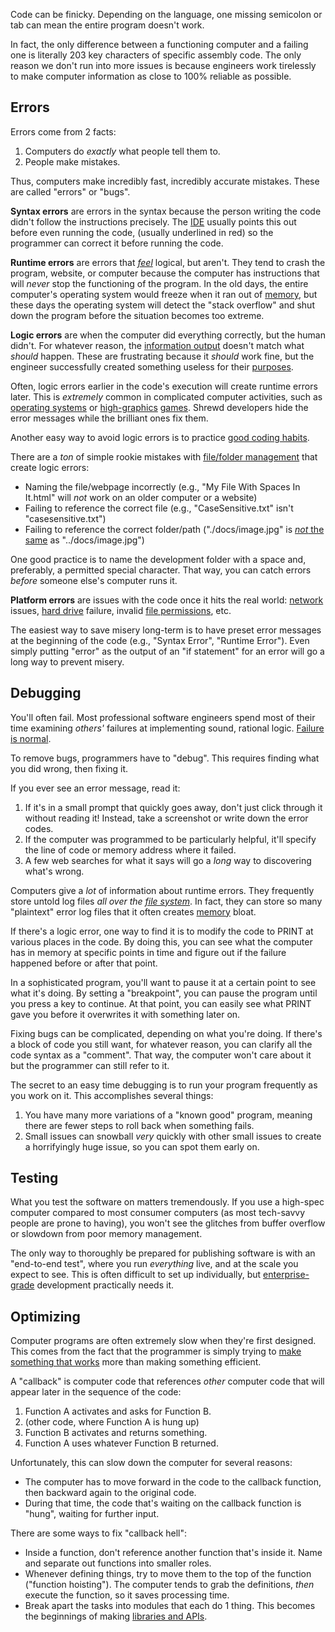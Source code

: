 
Code can be finicky. Depending on the language, one missing semicolon or tab can mean the entire program doesn't work.

In fact, the only difference between a functioning computer and a failing one is literally 203 key characters of specific assembly code. The only reason we don't run into more issues is because engineers work tirelessly to make computer information as close to 100% reliable as possible.

## Errors

Errors come from 2 facts:

1. Computers do *exactly* what people tell them to.
2. People make mistakes.

Thus, computers make incredibly fast, incredibly accurate mistakes. These are called "errors" or "bugs".

**Syntax errors** are errors in the syntax because the person writing the code didn't follow the instructions precisely. The [IDE](/ide/) usually points this out before even running the code, (usually underlined in red) so the programmer can correct it before running the code.

**Runtime errors** are errors that *[feel](mind-feelings.md)* logical, but aren't. They tend to crash the program, website, or computer because the computer has instructions that will *never* stop the functioning of the program. In the old days, the entire computer's operating system would freeze when it ran out of [memory](/memory/), but these days the operating system will detect the "stack overflow" and shut down the program before the situation becomes too extreme.

**Logic errors** are when the computer did everything correctly, but the human didn't. For whatever reason, the [information output](/screen/) doesn't match what *should* happen. These are frustrating because it *should* work fine, but the engineer successfully created something useless for their [purposes](https://gainedin.site/purpose/).

Often, logic errors earlier in the code's execution will create runtime errors later. This is *extremely* common in complicated computer activities, such as [operating systems](/os/) or [high-graphics](/graphics/) [games](/game-dev/). Shrewd developers hide the error messages while the brilliant ones fix them.

Another easy way to avoid logic errors is to practice [good coding habits](/prog-habits/).

There are a *ton* of simple rookie mistakes with [file/folder management](/files/) that create logic errors:

- Naming the file/webpage incorrectly (e.g., "My File With Spaces In It.html" will *not* work on an older computer or a website)
- Failing to reference the correct file (e.g., "CaseSensitive.txt" isn't "casesensitive.txt")
- Failing to reference the correct folder/path ("./docs/image.jpg" is [*not* the same](/consoles/) as "../docs/image.jpg")

One good practice is to name the development folder with a space and, preferably, a permitted special character. That way, you can catch errors *before* someone else's computer runs it.

**Platform errors** are issues with the code once it hits the real world: [network](/networks/) issues, [hard drive](/memory/) failure, invalid [file permissions](/security/), etc.

The easiest way to save misery long-term is to have preset error messages at the beginning of the code (e.g., "Syntax Error", "Runtime Error"). Even simply putting "error" as the output of an "if statement" for an error will go a long way to prevent misery.

## Debugging

You'll often fail. Most professional software engineers spend most of their time examining *others'* failures at implementing sound, rational logic. [Failure is normal](https://adequate.life/success-2/).

To remove bugs, programmers have to "debug". This requires finding what you did wrong, then fixing it.

If you ever see an error message, read it:

1. If it's in a small prompt that quickly goes away, don't just click through it without reading it! Instead, take a screenshot or write down the error codes.
2. If the computer was programmed to be particularly helpful, it'll specify the line of code or memory address where it failed.
3. A few web searches for what it says will go a *long* way to discovering what's wrong.

Computers give a *lot* of information about runtime errors. They frequently store untold log files *all over the [file system](/os/)*. In fact, they can store so many "plaintext" error log files that it often creates [memory](/memory/) bloat.

If there's a logic error, one way to find it is to modify the code to PRINT at various places in the code. By doing this, you can see what the computer has in memory at specific points in time and figure out if the failure happened before or after that point.

In a sophisticated program, you'll want to pause it at a certain point to see what it's doing. By setting a "breakpoint", you can pause the program until you press a key to continue. At that point, you can easily see what PRINT gave you before it overwrites it with something later on.

Fixing bugs can be complicated, depending on what you're doing. If there's a block of code you still want, for whatever reason, you can clarify all the code syntax as a "comment". That way, the computer won't care about it but the programmer can still refer to it.

The secret to an easy time debugging is to run your program frequently as you work on it. This accomplishes several things:

1. You have many more variations of a "known good" program, meaning there are fewer steps to roll back when something fails.
2. Small issues can snowball *very* quickly with other small issues to create a horrifyingly huge issue, so you can spot them early on.

## Testing

What you test the software on matters tremendously. If you use a high-spec computer compared to most consumer computers (as most tech-savvy people are prone to having), you won't see the glitches from buffer overflow or slowdown from poor memory management.

The only way to thoroughly be prepared for publishing software is with an "end-to-end test", where you run *everything* live, and at the scale you expect to see. This is often difficult to set up individually, but [enterprise-grade](/enterprise/) development practically needs it.

## Optimizing

Computer programs are often extremely slow when they're first designed. This comes from the fact that the programmer is simply trying to [make something that works](/prog-habits/) more than making something efficient.

A "callback" is computer code that references *other* computer code that will appear later in the sequence of the code:

1. Function A activates and asks for Function B.
2. (other code, where Function A is hung up)
3. Function B activates and returns something.
4. Function A uses whatever Function B returned.

Unfortunately, this can slow down the computer for several reasons:

- The computer has to move forward in the code to the callback function, then backward again to the original code.
- During that time, the code that's waiting on the callback function is "hung", waiting for further input.

There are some ways to fix "callback hell":

- Inside a function, don't reference another function that's inside it. Name and separate out functions into smaller roles.
- Whenever defining things, try to move them to the top of the function ("function hoisting"). The computer tends to grab the definitions, *then* execute the function, so it saves processing time.
- Break apart the tasks into modules that each do 1 thing. This becomes the beginnings of making [libraries and APIs](/prog-features/).
